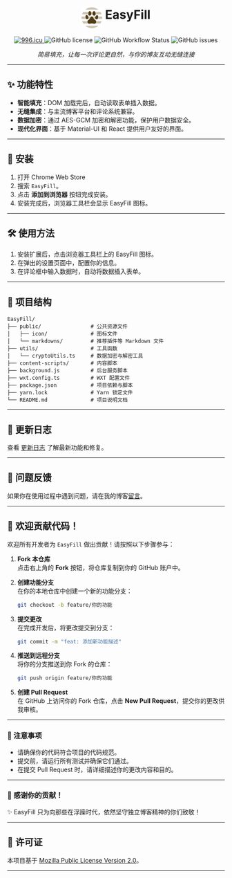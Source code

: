 <h1 align="center">
  <img align="top" width="48" src="./public/icon/48.png" alt="EasyFill Logo">
  <span>EasyFill</span>
</h1>

<p align="center">
  <a href="https://996.icu" target="_blank">
      <img src="https://cos.lhasa.icu/svg/link-996.icu-red.svg" alt="996.icu" />
  </a>
  <img src="https://img.shields.io/github/license/achuanya/EasyFill" alt="GitHub license" />
  <img src="https://img.shields.io/github/actions/workflow/status/achuanya/EasyFill/rss_update.yml?branch=main" alt="GitHub Workflow Status" />
  <img src="https://img.shields.io/github/issues/achuanya/EasyFill" alt="GitHub issues" />
</p>
<p align="center">
  <i>简易填充，让每一次评论更自然，与你的博友互动无缝连接</i>
</p>

---

## ✨ 功能特性

- **智能填充**：DOM 加载完后，自动读取表单插入数据。
- **无缝集成**：与主流博客平台和评论系统兼容。
- **数据加密**：通过 AES-GCM 加密和解密功能，保护用户数据安全。
- **现代化界面**：基于 Material-UI 和 React 提供用户友好的界面。

---

## 🚀 安装

1. 打开 Chrome Web Store
2. 搜索 `EasyFill`。
3. 点击 **添加到浏览器** 按钮完成安装。
4. 安装完成后，浏览器工具栏会显示 EasyFill 图标。

---

## 🛠 使用方法

1. 安装扩展后，点击浏览器工具栏上的 EasyFill 图标。
2. 在弹出的设置页面中，配置你的信息。
3. 在评论框中输入数据时，自动将数据插入表单。

---

## 📂 项目结构

```
EasyFill/
├── public/                # 公共资源文件
│   ├── icon/              # 图标文件
│   └── markdowns/         # 推荐插件等 Markdown 文件
├── utils/                 # 工具函数
│   └── cryptoUtils.ts     # 数据加密与解密工具
├── content-scripts/       # 内容脚本
├── background.js          # 后台服务脚本
├── wxt.config.ts          # WXT 配置文件
├── package.json           # 项目依赖与脚本
├── yarn.lock              # Yarn 锁定文件
└── README.md              # 项目说明文档
```

---

## 📄 更新日志

查看 [更新日志](https://github.com/achuanya/EasyFill/blob/main/UpdateLog.md) 了解最新功能和修复。

---

## 🐛 问题反馈

如果你在使用过程中遇到问题，请在我的博客[留言](https://lhasa.icu/guestbook.html)。

---

## 🤝 欢迎贡献代码！

欢迎所有开发者为 `EasyFill` 做出贡献！请按照以下步骤参与：

1. **Fork 本仓库**  
   点击右上角的 **Fork** 按钮，将仓库复制到你的 GitHub 账户中。

2. **创建功能分支**  
   在你的本地仓库中创建一个新的功能分支：
   ```bash
   git checkout -b feature/你的功能
   ```

3. **提交更改**  
   在完成开发后，将更改提交到分支：
   ```bash
   git commit -m "feat: 添加新功能描述"
   ```

4. **推送到远程分支**  
   将你的分支推送到你 Fork 的仓库：
   ```bash
   git push origin feature/你的功能
   ```

5. **创建 Pull Request**  
   在 GitHub 上访问你的 Fork 仓库，点击 **New Pull Request**，提交你的更改供我审核。

---

### 📝 注意事项
- 请确保你的代码符合项目的代码规范。
- 提交前，请运行所有测试并确保它们通过。
- 在提交 Pull Request 时，请详细描述你的更改内容和目的。

---

### 🌟 感谢你的贡献！

✨ EasyFill 只为向那些在浮躁时代，依然坚守独立博客精神的你们致敬！


---

## 📜 许可证

本项目基于 [Mozilla Public License Version 2.0](https://github.com/achuanya/EasyFill/blob/main/LICENSE)。

---